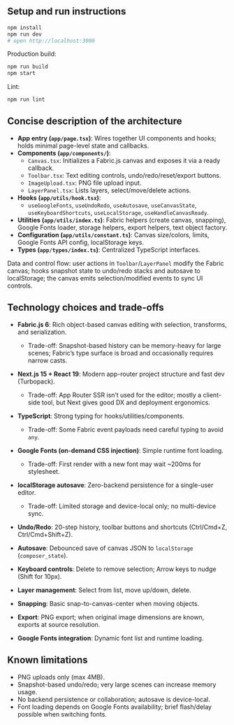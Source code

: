 ## Setup and run instructions

```bash
npm install
npm run dev
# open http://localhost:3000
```

Production build:
```bash
npm run build
npm start
```

Lint:
```bash
npm run lint
```

## Concise description of the architecture

- **App entry (`app/page.tsx`)**: Wires together UI components and hooks; holds minimal page-level state and callbacks.
- **Components (`app/components/`)**:
  - `Canvas.tsx`: Initializes a Fabric.js canvas and exposes it via a ready callback.
  - `Toolbar.tsx`: Text editing controls, undo/redo/reset/export buttons.
  - `ImageUpload.tsx`: PNG file upload input.
  - `LayerPanel.tsx`: Lists layers, select/move/delete actions.
- **Hooks (`app/utils/hook.tsx`)**:
  - `useGoogleFonts`, `useUndoRedo`, `useAutosave`, `useCanvasState`, `useKeyboardShortcuts`, `useLocalStorage`, `useHandleCanvasReady`.
- **Utilities (`app/utils/index.ts`)**: Fabric helpers (create canvas, snapping), Google Fonts loader, storage helpers, export helpers, text object factory.
- **Configuration (`app/utils/constant.ts`)**: Canvas size/colors, limits, Google Fonts API config, localStorage keys.
- **Types (`app/types/index.ts`)**: Centralized TypeScript interfaces.

Data and control flow: user actions in `Toolbar`/`LayerPanel` modify the Fabric canvas; hooks snapshot state to undo/redo stacks and autosave to localStorage; the canvas emits selection/modified events to sync UI controls.

## Technology choices and trade-offs

- **Fabric.js 6**: Rich object-based canvas editing with selection, transforms, and serialization.
  - Trade-off: Snapshot-based history can be memory-heavy for large scenes; Fabric’s type surface is broad and occasionally requires narrow casts.
- **Next.js 15 + React 19**: Modern app-router project structure and fast dev (Turbopack).
  - Trade-off: App Router SSR isn’t used for the editor; mostly a client-side tool, but Next gives good DX and deployment ergonomics.
- **TypeScript**: Strong typing for hooks/utilities/components.
  - Trade-off: Some Fabric event payloads need careful typing to avoid `any`.
- **Google Fonts (on-demand CSS injection)**: Simple runtime font loading.
  - Trade-off: First render with a new font may wait ~200ms for stylesheet.
- **localStorage autosave**: Zero-backend persistence for a single-user editor.
  - Trade-off: Limited storage and device-local only; no multi-device sync.

- **Undo/Redo**: 20-step history, toolbar buttons and shortcuts (Ctrl/Cmd+Z, Ctrl/Cmd+Shift+Z).
- **Autosave**: Debounced save of canvas JSON to `localStorage` (`composer_state`).
- **Keyboard controls**: Delete to remove selection; Arrow keys to nudge (Shift for 10px).
- **Layer management**: Select from list, move up/down, delete.
- **Snapping**: Basic snap-to-canvas-center when moving objects.
- **Export**: PNG export; when original image dimensions are known, exports at source resolution.
- **Google Fonts integration**: Dynamic font list and runtime loading.

## Known limitations

- PNG uploads only (max 4MB).
- Snapshot-based undo/redo; very large scenes can increase memory usage.
- No backend persistence or collaboration; autosave is device-local.
- Font loading depends on Google Fonts availability; brief flash/delay possible when switching fonts.
